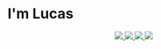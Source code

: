 # I'm Lucas

<p align="center">
  <a href= "https://github.com/lucas-franc/">
    <img src="https://img.icons8.com/material-outlined/30/689d6a/source-code.png"/>
  </a>
  <a href= "https://www.linkedin.com/in/lucas-nev/">
    <img src="https://img.icons8.com/material-outlined/30/689d6a/linkedin.png"/>
  </a>
  <a href= "https://lucas-franc.github.io">
    <img src="https://img.icons8.com/material-outlined/30/689d6a/geography.png"/>
  </a>
  <a href="mailto:lucas.fnev@gmail.com">
    <img src="https://img.icons8.com/ios-glyphs/30/689d6a/physics.png"/>
  </a>
</p>



